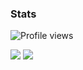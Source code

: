 ### Stats 

![Profile views](https://komarev.com/ghpvc/?username=slow)
<p float="left">
  <img src="https://github-readme-stats.vercel.app/api/?username=slow&show_icons=true&bg_color=141414&hide_border=true&icon_color=4F8CC9&hide_title=true&count_private=true" />
  <img src="https://github-readme-stats.quantumlytangled.vercel.app/api/top-langs/?username=slow&layout=compact&show_icons=true&bg_color=141414&hide_border=true&icon_color=00000000&count_private=true" />
</p>
